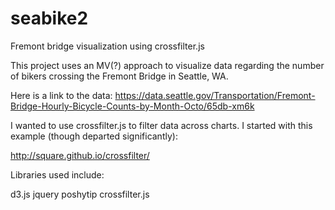 seabike2
========

Fremont bridge visualization using crossfilter.js

This project uses an MV(?) approach to visualize data regarding the number of bikers crossing the 
Fremont Bridge in Seattle, WA. 

Here is a link to the data: https://data.seattle.gov/Transportation/Fremont-Bridge-Hourly-Bicycle-Counts-by-Month-Octo/65db-xm6k

I wanted to use crossfilter.js to filter data across charts.  I started with this example (though departed significantly):

http://square.github.io/crossfilter/

Libraries used include:

d3.js
jquery
poshytip
crossfilter.js
